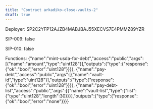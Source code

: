 ```yaml
---
title: "Contract arkadiko-close-vaults-2"
draft: true
---
```

Deployer: SP2C2YFP12AJZB4MABJBAJ55XECVS7E4PMMZ89YZR

SIP-009: false

SIP-010: false

Functions:
{"name":"mint-usda-for-debt","access":"public","args":[{"name":"amount","type":"uint128"}],"outputs":{"type":{"response":{"ok":"bool","error":"uint128"}}}}, {"name":"pay-debt","access":"public","args":[{"name":"vault-id","type":"uint128"}],"outputs":{"type":{"response":{"ok":"bool","error":"uint128"}}}}, {"name":"pay-debt-list","access":"public","args":[{"name":"vault-list","type":{"list":{"type":"uint128","length":30}}}],"outputs":{"type":{"response":{"ok":"bool","error":"none"}}}}
